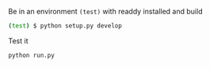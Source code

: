 Be in an environment `(test)` with readdy installed and build
```bash
(test) $ python setup.py develop
```

Test it
```bash
python run.py
```
